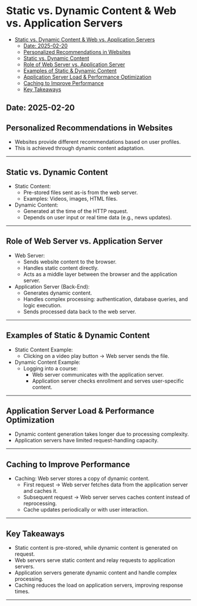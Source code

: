 # Static vs. Dynamic Content & Web vs. Application Servers

<!--toc:start-->

- [Static vs. Dynamic Content & Web vs. Application Servers](#static-vs-dynamic-content-web-vs-application-servers)
  - [Date: 2025-02-20](#date-2025-02-20)
  - [Personalized Recommendations in Websites](#personalized-recommendations-in-websites)
  - [Static vs. Dynamic Content](#static-vs-dynamic-content)
  - [Role of Web Server vs. Application Server](#role-of-web-server-vs-application-server)
  - [Examples of Static & Dynamic Content](#examples-of-static-dynamic-content)
  - [Application Server Load & Performance Optimization](#application-server-load-performance-optimization)
  - [Caching to Improve Performance](#caching-to-improve-performance)
  - [Key Takeaways](#key-takeaways)
  <!--toc:end-->

## Date: 2025-02-20

## Personalized Recommendations in Websites

- Websites provide different recommendations based on user profiles.
- This is achieved through dynamic content adaptation.

---

## Static vs. Dynamic Content

- Static Content:
  - Pre-stored files sent as-is from the web server.
  - Examples: Videos, images, HTML files.
- Dynamic Content:
  - Generated at the time of the HTTP request.
  - Depends on user input or real time data (e.g., news updates).

---

## Role of Web Server vs. Application Server

- Web Server:
  - Sends website content to the browser.
  - Handles static content directly.
  - Acts as a middle layer between the browser and the application server.
- Application Server (Back-End):
  - Generates dynamic content.
  - Handles complex processing: authentication, database queries, and logic execution.
  - Sends processed data back to the web server.

---

## Examples of Static & Dynamic Content

- Static Content Example:
  - Clicking on a video play button -> Web server sends the file.
- Dynamic Content Example:
  - Logging into a course:
    - Web server communicates with the application server.
    - Application server checks enrollment and serves user-specific content.

---

## Application Server Load & Performance Optimization

- Dynamic content generation takes longer due to processing complexity.
- Application servers have limited request-handling capacity.

---

## Caching to Improve Performance

- Caching: Web server stores a copy of dynamic content.
  - First request -> Web server fetches data from the application server and caches it.
  - Subsequent request -> Web server serves caches content instead of reprocessing.
  - Cache updates periodically or with user interaction.

---

## Key Takeaways

- Static content is pre-stored, while dynamic content is generated on request.
- Web servers serve static content and relay requests to application servers.
- Application servers generate dynamic content and handle complex processing.
- Caching reduces the load on application servers, improving response times.

---
